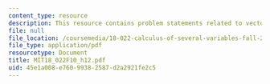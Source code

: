 ```yaml
---
content_type: resource
description: This resource contains problem statements related to vectors.
file: null
file_location: /coursemedia/18-022-calculus-of-several-variables-fall-2010/45e1a008e76099382587d2a2921fe2c5_MIT18_022F10_h12.pdf
file_type: application/pdf
resourcetype: Document
title: MIT18_022F10_h12.pdf
uid: 45e1a008-e760-9938-2587-d2a2921fe2c5
---
```

